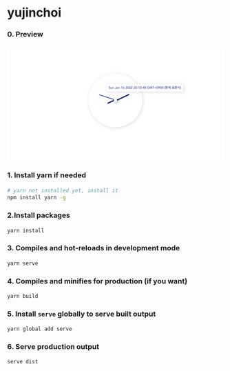 # yujinchoi

### 0. Preview

![미리보기](./docs/img/clock-overview.png)

### 1. Install yarn if needed

```zsh
# yarn not installed yet, install it
npm install yarn -g
```

### 2.Install packages

```zsh
yarn install
```

### 3. Compiles and hot-reloads in development mode
```zsh
yarn serve
```

### 4. Compiles and minifies for production (if you want)
```zsh
yarn build
```

### 5. Install `serve` globally to serve built output
```zsh
yarn global add serve
```

### 6. Serve production output
```zsh
serve dist
```
